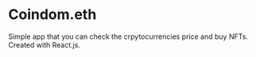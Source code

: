# Coindom.eth
Simple app that you can check the crpytocurrencies price and buy NFTs. Created with React.js.
